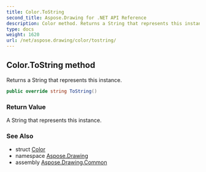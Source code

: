```yaml
---
title: Color.ToString
second_title: Aspose.Drawing for .NET API Reference
description: Color method. Returns a String that represents this instance
type: docs
weight: 1620
url: /net/aspose.drawing/color/tostring/
---
```

## Color.ToString method

Returns a String that represents this instance.

```csharp
public override string ToString()
```

### Return Value

A String that represents this instance.

### See Also

* struct [Color](../)
* namespace [Aspose.Drawing](../../color/)
* assembly [Aspose.Drawing.Common](../../../)


